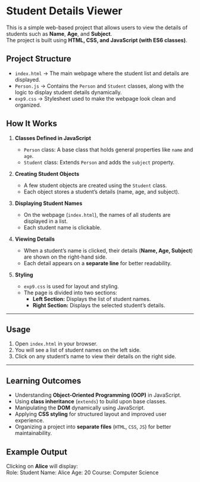 # Student Details Viewer
This is a simple web-based project that allows users to view the details of students such as **Name**, **Age**, and **Subject**.  
The project is built using **HTML, CSS, and JavaScript (with ES6 classes)**.


## Project Structure
- `index.html` → The main webpage where the student list and details are displayed.  
- `Person.js` → Contains the `Person` and `Student` classes, along with the logic to display student details dynamically.  
- `exp9.css` → Stylesheet used to make the webpage look clean and organized.  


## How It Works
1. **Classes Defined in JavaScript**
   - `Person` class: A base class that holds general properties like `name` and `age`.  
   - `Student` class: Extends `Person` and adds the `subject` property.  

2. **Creating Student Objects**
   - A few student objects are created using the `Student` class.  
   - Each object stores a student’s details (name, age, and subject).  

3. **Displaying Student Names**
   - On the webpage (`index.html`), the names of all students are displayed in a list.  
   - Each student name is clickable.  

4. **Viewing Details**
   - When a student’s name is clicked, their details (**Name, Age, Subject**) are shown on the right-hand side.  
   - Each detail appears on a **separate line** for better readability.  

5. **Styling**
   - `exp9.css` is used for layout and styling.  
   - The page is divided into two sections:
     - **Left Section:** Displays the list of student names.  
     - **Right Section:** Displays the selected student’s details.  

---

## Usage
1. Open `index.html` in your browser.  
2. You will see a list of student names on the left side.  
3. Click on any student’s name to view their details on the right side.  

---

## Learning Outcomes
- Understanding **Object-Oriented Programming (OOP)** in JavaScript.  
- Using **class inheritance** (`extends`) to build upon base classes.  
- Manipulating the **DOM** dynamically using JavaScript.  
- Applying **CSS styling** for structured layout and improved user experience.  
- Organizing a project into **separate files** (`HTML`, `CSS`, `JS`) for better maintainability.  

## Example Output  

Clicking on **Alice** will display:  
Role: Student
Name: Alice
Age: 20
Course: Computer Science